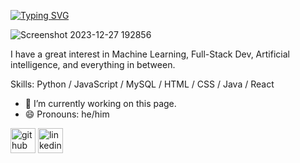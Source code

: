 [![Typing SVG](https://readme-typing-svg.demolab.com?font=Fira+Code&weight=600&pause=1000&color=2FDCB4&random=false&width=435&lines=hi%2C+Aathif+here!;I'm+a+Computer+Science+Student+at+RIT)](https://git.io/typing-svg)

![Screenshot 2023-12-27 192856](https://github.com/zaxnite/Aathif_Khan/assets/65447745/805ea68d-5fb7-4e1f-b8fe-2a84ed9c81e2)




I have a great interest in Machine Learning, Full-Stack Dev, Artificial intelligence, and everything in between.


Skills: Python / JavaScript / MySQL / HTML / CSS / Java / React

- 🔭 I’m currently working on this page. 
- 😄 Pronouns: he/him 


[<img src='https://cdn.jsdelivr.net/npm/simple-icons@3.0.1/icons/github.svg' alt='github' height='40'>](https://github.com/zaxnite)  [<img src='https://cdn.jsdelivr.net/npm/simple-icons@3.0.1/icons/linkedin.svg' alt='linkedin' height='40'>](https://www.linkedin.com/in/https://www.linkedin.com/in/aathif-khan-042214201//)  

